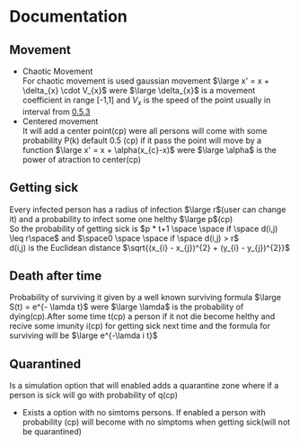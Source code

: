 # Documentation

## Movement

- Chaotic Movement\
For chaotic movement is used gaussian movement $\large x' = x + \delta_{x} \cdot V_{x}$ were $\large \delta_{x}$ is a movement coefficient in range [-1,1] and $V_{x}$ is the speed of the point usually in interval from [0.5,3](cp)
- Centered movement\
It will add a center point(cp) were all persons will come with some probability P(k) default 0.5 (cp) if it pass the point will move by a function $\large x' = x + \alpha(x_{c}-x)$ were $\large \alpha$ is the power of atraction to center(cp)

## Getting sick
Every infected person has a radius of infection $\large r$(user can change it) and a probability to infect some one helthy $\large p$(cp)\
So the probability of getting sick is $p * t+1 \space \space  if \space  d(i,j) \leq r\space$ and $\space0  \space \space if \space d(i,j) > r$\
d(i,j) is the Euclidean distance $\sqrt{(x_{i} - x_{j})^{2} + (y_{i} - y_{j})^{2}}$

## Death after time 
Probability of surviving it given by a well known surviving formula $\large S(t) = e^{- \lamda t}$ were $\large \lamda$ is the probability of dying(cp).After some time t(cp) a person if it not die become helthy and recive some imunity i(cp) for getting sick next time and the formula for surviving will be $\large e^{-\lamda i t}$

## Quarantined
Is a simulation option that will enabled adds a quarantine zone where if a person is sick will go with probability of q(cp)
- Exists a option with no simtoms persons. If enabled a person with probability (cp) will become with no simptoms when getting sick(will not be quarantined)

